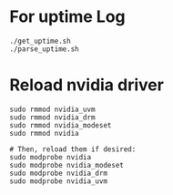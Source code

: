 # For uptime Log
```
./get_uptime.sh
./parse_uptime.sh
```


# Reload nvidia driver
```
sudo rmmod nvidia_uvm
sudo rmmod nvidia_drm
sudo rmmod nvidia_modeset
sudo rmmod nvidia

# Then, reload them if desired:
sudo modprobe nvidia
sudo modprobe nvidia_modeset
sudo modprobe nvidia_drm
sudo modprobe nvidia_uvm
```

